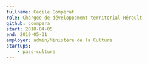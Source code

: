 ```yaml
---
fullname: Cécile Compérat
role: Chargée de développement territorial Hérault
github: ccompera
start: 2018-04-05
end: 2019-05-31
employer: admin/Ministère de la Culture
startups:
    - pass-culture
---
```

